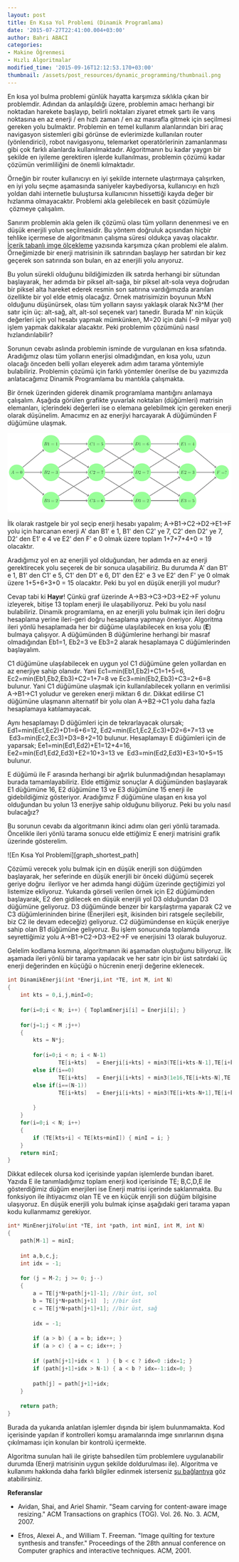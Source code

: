 ```yaml
---
layout: post
title: En Kısa Yol Problemi (Dinamik Programlama)
date: '2015-07-27T22:41:00.004+03:00'
author: Bahri ABACI
categories:
- Makine Öğrenmesi
- Hızlı Algoritmalar
modified_time: '2015-09-16T12:12:53.170+03:00'
thumbnail: /assets/post_resources/dynamic_programming/thumbnail.png
---
```


En kısa yol bulma problemi günlük hayatta karşımıza sıklıkla çıkan bir
problemdir. Adından da anlaşıldığı üzere, problemin amacı herhangi bir
noktadan harekete başlayıp, belirli noktaları ziyaret etmek şartı ile
varış noktasına en az enerji / en hızlı zaman / en az masrafla gitmek
için seçilmesi gereken yolu bulmaktır. Problemin en temel kullanım
alanlarından biri araç navigasyon sistemleri gibi görünse de evlerimizde
kullanılan router (yönlendirici), robot navigasyonu, telemarket
operatörlerinin zamanlanması gibi çok farklı alanlarda kullanılmaktadır.
Algoritmanın bu kadar yaygın bir şekilde en iyileme gerektiren işlerde
kullanılması, problemin çözümü kadar çözümün verimliliğini de önemli
kılmaktadır.  
  
<!--more-->

Örneğin bir router kullanıcıyı en iyi şekilde internete ulaştırmaya
çalışırken, en iyi yolu seçme aşamasında saniyeler kaybediyorsa,
kullanıcıyı en hızlı yoldan dahi internetle buluştursa kullanıcının
hissettiği kayda değer bir hızlanma olmayacaktır. Problemi akla
gelebilecek en basit çözümüyle  çözmeye çalışalım.  
  
Sanırım problemin akla gelen ilk çözümü olası tüm yolların denenmesi ve
en düşük enerjili yolun seçilmesidir. Bu yöntem doğruluk açısından
hiçbir tehlike içermese de algoritmanın çalışma süresi oldukça yavaş
olacaktır. [İçerik tabanlı imge ölçekleme](http://www.cescript.com/2015/07/icerik-tabanli-imge-olcekleme.html)
yazısında karşımıza çıkan problemi ele alalım. Örneğimizde bir enerji
matrisinin ilk satırından başlayıp her satırdan bir kez geçerek son
satırında son bulan, en az enerjili yolu arıyoruz.  
  
Bu yolun sürekli olduğunu bildiğimizden ilk satırda herhangi bir
sütundan başlayarak, her adımda bir piksel alt-sağa, bir piksel alt-sola
veya doğrudan bir piksel alta hareket ederek resmin son satırına
vardığımızda aranılan özellikte bir yol elde etmiş olacağız. Örnek
matrisimizin boyunun MxN olduğunu düşünürsek, olası tüm yolların sayısı
yaklaşık olarak Nx3^M (her satır için üç: alt-sağ, alt, alt-sol seçenek
var) tanedir. Burada M' nin küçük değerleri için yol hesabı yapmak
mümkünken, M=20 için dahi (~9 milyar yol) işlem yapmak dakikalar
alacaktır. Peki problemim çözümünü nasıl hızlandırılabilir?  
  
Sorunun cevabı aslında problemin isminde de vurgulanan en kısa
sıfatında. Aradığımız olası tüm yolların enerjisi olmadığından, en kısa
yolu, uzun olacağı önceden belli yolları eleyerek adım adım tarama
yöntemiyle bulabiliriz. Problemin çözümü için farklı yöntemler önerilse
de bu yazımızda anlatacağımız Dinamik Programlama bu mantıkla
çalışmakta.  
  
Bir örnek üzerinden giderek dinamik programlama mantığını anlamaya
çalışalım. Aşağıda görülen grafikte yuvarlak noktaları (düğümleri)
matrisin elemanları, içlerindeki değerleri ise o elemana gelebilmek için
gereken enerji olarak düşünelim. Amacımız en az enerjiyi harcayarak A
düğümünden F düğümüne ulaşmak.

![En Kısa Yol Problemi][graph]  

İlk olarak rastgele bir yol seçip enerji hesabı yapalım;
A->B1->C2->D2->E1->F yolu için harcanan enerji A' dan B1'
e 1, B1' den C2' ye 7, C2' den D2' ye 7, D2' den E1' e 4 ve E2' den F' e
0 olmak üzere toplam 1+7+7+4+0 = 19 olacaktır.

Aradığımız yol en az enerjili yol olduğundan, her adımda en az enerji
gerektirecek yolu seçerek de bir sonuca ulaşabiliriz. Bu durumda A' dan
B1' e 1, B1' den C1' e 5, C1' den D1' e 6, D1' den E2' e 3 ve E2' den F'
ye 0 olmak üzere 1+5+6+3+0 = 15 olacaktır. Peki bu yol en düşük enerjili
yol mudur?


Cevap tabi ki **Hayır**! Çünkü graf üzerinde
A->B3->C3->D3->E2->F yolunu izleyerek, bitişe 13 toplam
enerji ile ulaşabiliyoruz. Peki bu yolu nasıl bulabiliriz. Dinamik
programlama, en az enerjili yolu bulmak için ileri doğru hesaplama
yerine ileri-geri doğru hesaplama yapmayı öneriyor. Algoritma ileri
yönlü hesaplamada her bir düğüme ulaşılabilecek en kısa yolu (**E**)
bulmaya çalışıyor. A düğümünden B düğümlerine herhangi bir masraf
olmadığından Eb1=1, Eb2=3 ve Eb3=2 alarak hesaplamaya C düğümlerinden
başlayalım.  
  
C1 düğümüne ulaşılabilecek en uygun yol C1 düğümüne gelen yollardan en
az enerjiye sahip olanıdır. Yani Ec1=min(Eb1,Eb2)+C1=1+5=6,
Ec2=min(Eb1,Eb2,Eb3)+C2=1+7=8 ve Ec3=min(Eb2,Eb3)+C3=2+6=8 bulunur. Yani
C1 düğümüne ulaşmak için kullanılabilecek yolların en verimlisi
A->B1->C1 yoludur ve gereken enerji miktarı 6 dır. Dikkat edilirse
C1 düğümüne ulaşmanın alternatif bir yolu olan A->B2->C1 yolu daha
fazla hesaplamaya katılamayacak.  
  
Aynı hesaplamayı D düğümleri için de tekrarlayacak olursak;
Ed1=min(Ec1,Ec2)+D1=6+6=12, Ed2=min(Ec1,Ec2,Ec3)+D2=6+7=13 ve
 Ed3=min(Ec2,Ec3)+D3=8+2=10 bulunur. Hesaplamayı E düğümleri için de
yaparsak; Ee1=min(Ed1,Ed2)+E1=12+4=16,
Ee2=min(Ed1,Ed2,Ed3)+E2=10+3=13 ve  Ed3=min(Ed2,Ed3)+E3=10+5=15
bulunur.  
  
E düğümü ile F arasında herhangi bir ağırlık bulunmadığından hesaplamayı
burada tamamlayabiliriz. Elde ettiğimiz sonuçlar A düğümünden başlayarak
E1 düğümüne 16, E2 düğümüne 13 ve E3 düğümüne 15 enerji ile
gidebildiğimiz gösteriyor. Aradığımız F düğümüne ulaşan en kısa yol
olduğundan bu yolun 13 enerjiye sahip olduğunu biliyoruz. Peki bu yolu
nasıl bulacağız?  
  
Bu sorunun cevabı da algoritmanın ikinci adımı olan geri yönlü taramada.
Öncelikle ileri yönlü tarama sonucu elde ettiğimiz E enerji matrisini
grafik üzerinde gösterelim.  
  
![En Kısa Yol Problemi][graph_shortest_path]  

Çözümü verecek yolu bulmak için en düşük enerjili son düğümden
başlayarak, her seferinde en düşük enerjili bir önceki düğümü seçerek
geriye doğru  ilerliyor ve her adımda hangi düğüm üzerinde geçtiğimizi
yol listemize ekliyoruz. Yukarıda görseli verilen örnek için E2
düğümünden başlayarak, E2 den gidilecek en düşük enerjili yol D3
olduğundan D3 düğümüne geliyoruz. D3 düğümünde benzer bir karşılaştırma
yaparak C2 ve C3 düğümlerininden birine (Enerjileri eşit, ikisinden biri
ratsgele seçilebilir, biz C2 ile devam edeceğiz) geliyoruz. C2
düğümündense en küçük enerjiye sahip olan B1 düğümüne geliyoruz. Bu
işlem sonucunda toplamda seyrettiğimiz yolu
A->B1->C2->D3->E2->F ve enerjisini 13 olarak buluyoruz.

  
Gelelim kodlama kısmına, algoritmanın iki aşamadan oluştuğunu biliyoruz.
İlk aşamada ileri yönlü bir tarama yapılacak ve her satır için bir üst
satırdaki üç enerji değerinden en küçüğü o hücrenin enerji değerine
eklenecek.  

```c
int DinamikEnerji(int *Enerji,int *TE, int M, int N) 
{
    int kts = 0,i,j,minI=0;

    for(i=0;i < N; i++) { ToplamEnerji[i] = Enerji[i]; }

    for(j=1;j < M ;j++) 
    {
        kts = N*j;

        for(i=0;i < n; i < N-1)
                TE[i+kts]   = Enerji[i+kts] + min3(TE[i+kts-N-1],TE[i+kts-N],TE[i+kts-N+1]);
        else if(i==0)
                TE[i+kts]   = Enerji[i+kts] + min3(1e16,TE[i+kts-N],TE[i+kts-N+1]);
        else if(i==(N-1))
                TE[i+kts]   = Enerji[i+kts] + min3(TE[i+kts-N+1],TE[i+kts-N],1e16);
                        
        }
    }
    for(i=0;i < N; i++) 
    {
        if (TE[kts+i] < TE[kts+minI]) { minI = i; }
    }
    return minI;
}
```
  
Dikkat edilecek olursa kod içerisinde yapılan işlemlerde bundan ibaret.
Yazıda E ile tanımladığımız toplam enerji kod içerisinde TE; B,C,D,E ile
gösterdiğimiz düğüm enerjileri ise Enerji matrisi içerinde saklanmakta.
Bu fonksiyon ile ihtiyacımız olan TE ve en küçük enrjili son düğüm
bilgisine ulaşıyoruz. En düşük enerjili yolu bulmak içinse aşağıdaki
geri tarama yapan kodu kullanmamız gerekiyor.  

```c
int* MinEnerjiYolu(int *TE, int *path, int minI, int M, int N) 
{
    path[M-1] = minI;

    int a,b,c,j;
    int idx = -1;

    for (j = M-2; j >= 0; j--) 
    {
        a = TE[j*N+path[j+1]-1]; //bir üst, sol
        b = TE[j*N+path[j+1]  ]; //bir üst
        c = TE[j*N+path[j+1]+1]; //bir üst, sağ

        idx = -1;

        if (a > b) { a = b; idx++; }
        if (a > c) { a = c; idx++; }

        if (path[j+1]+idx < 1  ) { b < c ? idx=0 :idx=1; }
        if (path[j+1]+idx > N-1) { a < b ? idx=-1:idx=0; }

        path[j] = path[j+1]+idx;
    }

    return path;
}
```
  
Burada da yukarıda anlatılan işlemler dışında bir işlem bulunmamakta.
Kod içerisinde yapılan if kontrolleri komşu aramalarında imge
sınırlarının dışına çıkılmaması için konulan bir kontrolü içermekte.  
  
Algoritma sunulan hali ile girişte bahsedilen tüm problemlere
uygulanabilir durumda (Enerji matrisinin uygun şekilde doldurulması
ile). Algoritma ve kullanımı hakkında daha farklı bilgiler edinmek
isterseniz [şu
bağlantıya](http://ismailari.com/blog/dinamik-programlamaya-giris/) göz
atabilirsiniz.

**Referanslar**
* Avidan, Shai, and Ariel Shamir. "Seam carving for content-aware image resizing." ACM Transactions on graphics (TOG). Vol. 26. No. 3. ACM, 2007.

* Efros, Alexei A., and William T. Freeman. "Image quilting for texture synthesis and transfer." Proceedings of the 28th annual conference on Computer graphics and interactive techniques. ACM, 2001.

[RESOURCES]: # (List of the resources used by the blog post)
[graph]: /assets/post_resources/dynamic_programming/graf.png
[graph_shortest_distance]: /assets/post_resources/dynamic_programming/graf_kisa_yol.png
[integral_image_sample2]: /assets/post_resources/dynamic_programming/istanbul_bogazi.png
